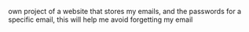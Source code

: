 own project of a website that stores my emails, and the passwords for a specific email, this will help me avoid forgetting my email